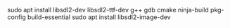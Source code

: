 sudo apt install libsdl2-dev libsdl2-ttf-dev g++ gdb cmake ninja-build pkg-config build-essential
sudo apt install libsdl2-image-dev